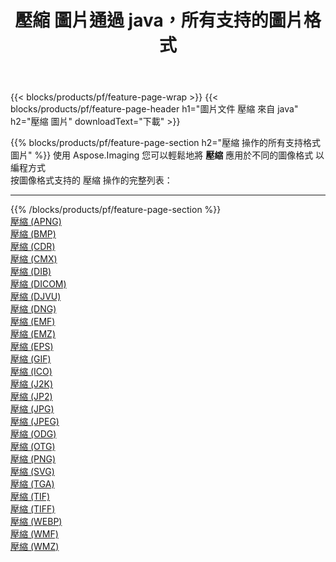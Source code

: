 ﻿---
title: 壓縮 圖片通過 java，所有支持的圖片格式 
weight: 3920
url: /zh-hant/java/compress 
lang: zh-hant
langdirlevel: 2
locales: zh-hans,ja,it,ru,de,es,fr,nl,id,lt,pl,pt,vi,tr,ko,zh-hant,ar,hi,th,sv,cs,uk,he
description: 使用 Aspose.Imaging 你可以輕鬆地通過 java 獲取 壓縮 圖像
---

{{< blocks/products/pf/feature-page-wrap >}}
{{< blocks/products/pf/feature-page-header h1="圖片文件 壓縮 來自 java" h2="壓縮 圖片" downloadText="下載" >}}


{{% blocks/products/pf/feature-page-section  h2="壓縮 操作的所有支持格式 圖片" %}}
使用 Aspose.Imaging 您可以輕鬆地將 **壓縮** 應用於不同的圖像格式 以編程方式
<br/>
按圖像格式支持的 壓縮 操作的完整列表：
<hr/>
{{% /blocks/products/pf/feature-page-section %}}
<div class="container-fluid productfamilypage bg-gray">
    <div class="convertypes bg-gray agp-content section">
        <div class="container">
		<div class="row other-converters">
		    <div class='col-md-2 other-converter remove-lp remove-rp'><a href="/imaging/zh-hant/java/compress/apng" >壓縮 (APNG)</a></div><div class='col-md-2 other-converter remove-lp remove-rp'><a href="/imaging/zh-hant/java/compress/bmp" >壓縮 (BMP)</a></div><div class='col-md-2 other-converter remove-lp remove-rp'><a href="/imaging/zh-hant/java/compress/cdr" >壓縮 (CDR)</a></div><div class='col-md-2 other-converter remove-lp remove-rp'><a href="/imaging/zh-hant/java/compress/cmx" >壓縮 (CMX)</a></div><div class='col-md-2 other-converter remove-lp remove-rp'><a href="/imaging/zh-hant/java/compress/dib" >壓縮 (DIB)</a></div><div class='col-md-2 other-converter remove-lp remove-rp'><a href="/imaging/zh-hant/java/compress/dicom" >壓縮 (DICOM)</a></div><div class='col-md-2 other-converter remove-lp remove-rp'><a href="/imaging/zh-hant/java/compress/djvu" >壓縮 (DJVU)</a></div><div class='col-md-2 other-converter remove-lp remove-rp'><a href="/imaging/zh-hant/java/compress/dng" >壓縮 (DNG)</a></div><div class='col-md-2 other-converter remove-lp remove-rp'><a href="/imaging/zh-hant/java/compress/emf" >壓縮 (EMF)</a></div><div class='col-md-2 other-converter remove-lp remove-rp'><a href="/imaging/zh-hant/java/compress/emz" >壓縮 (EMZ)</a></div><div class='col-md-2 other-converter remove-lp remove-rp'><a href="/imaging/zh-hant/java/compress/eps" >壓縮 (EPS)</a></div><div class='col-md-2 other-converter remove-lp remove-rp'><a href="/imaging/zh-hant/java/compress/gif" >壓縮 (GIF)</a></div><div class='col-md-2 other-converter remove-lp remove-rp'><a href="/imaging/zh-hant/java/compress/ico" >壓縮 (ICO)</a></div><div class='col-md-2 other-converter remove-lp remove-rp'><a href="/imaging/zh-hant/java/compress/j2k" >壓縮 (J2K)</a></div><div class='col-md-2 other-converter remove-lp remove-rp'><a href="/imaging/zh-hant/java/compress/jp2" >壓縮 (JP2)</a></div><div class='col-md-2 other-converter remove-lp remove-rp'><a href="/imaging/zh-hant/java/compress/jpg" >壓縮 (JPG)</a></div><div class='col-md-2 other-converter remove-lp remove-rp'><a href="/imaging/zh-hant/java/compress/jpeg" >壓縮 (JPEG)</a></div><div class='col-md-2 other-converter remove-lp remove-rp'><a href="/imaging/zh-hant/java/compress/odg" >壓縮 (ODG)</a></div><div class='col-md-2 other-converter remove-lp remove-rp'><a href="/imaging/zh-hant/java/compress/otg" >壓縮 (OTG)</a></div><div class='col-md-2 other-converter remove-lp remove-rp'><a href="/imaging/zh-hant/java/compress/png" >壓縮 (PNG)</a></div><div class='col-md-2 other-converter remove-lp remove-rp'><a href="/imaging/zh-hant/java/compress/svg" >壓縮 (SVG)</a></div><div class='col-md-2 other-converter remove-lp remove-rp'><a href="/imaging/zh-hant/java/compress/tga" >壓縮 (TGA)</a></div><div class='col-md-2 other-converter remove-lp remove-rp'><a href="/imaging/zh-hant/java/compress/tif" >壓縮 (TIF)</a></div><div class='col-md-2 other-converter remove-lp remove-rp'><a href="/imaging/zh-hant/java/compress/tiff" >壓縮 (TIFF)</a></div><div class='col-md-2 other-converter remove-lp remove-rp'><a href="/imaging/zh-hant/java/compress/webp" >壓縮 (WEBP)</a></div><div class='col-md-2 other-converter remove-lp remove-rp'><a href="/imaging/zh-hant/java/compress/wmf" >壓縮 (WMF)</a></div><div class='col-md-2 other-converter remove-lp remove-rp'><a href="/imaging/zh-hant/java/compress/wmz" >壓縮 (WMZ)</a></div>
                </div>
        </div>
    </div>
</div>
<br/>


